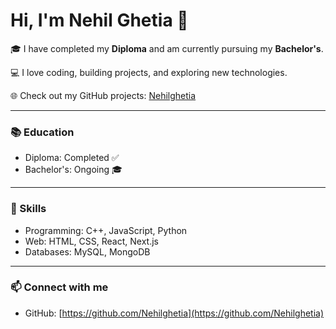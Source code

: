 # Hi, I'm Nehil Ghetia 👋

🎓 I have completed my **Diploma** and am currently pursuing my **Bachelor's**.

💻 I love coding, building projects, and exploring new technologies.

🌐 Check out my GitHub projects: [Nehilghetia](https://github.com/Nehilghetia)

---

### 📚 Education
- Diploma: Completed ✅
- Bachelor's: Ongoing 🎓

---

### 🔧 Skills
- Programming: C++, JavaScript, Python
- Web: HTML, CSS, React, Next.js
- Databases: MySQL, MongoDB

---

### 📫 Connect with me
- GitHub: [https://github.com/Nehilghetia](https://github.com/Nehilghetia)
